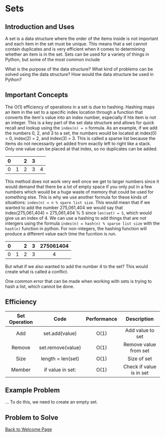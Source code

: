 # Sets

## Introduction and Uses

A set is a data structure where the order of the items inside is not important and each item in the set must be unique. This means that a set cannot contain duplicates and is very efficient when it comes to determining whether an item is in the set. Sets can be used for a variety of things in Python, but some of the most common include 

What is the purpose of the data structure?
What kind of problems can be solved using the data structure?
How would the data structure be used in Python?

## Important Concepts

The O(1) efficiency of operations in a set is due to hashing. Hashing maps an item in the set to a specific index location through a function that converts the item's value into an index number, especially if hte item is not an integer. This is a key part of the set data structure and allows for quick recall and lookup using the `index(n) = n` formula. As an example, if we add the numbers 0, 2, and 3 to a set, the numbers would be located at index(0) = 0, index(2) = 2, and index(3) = 3. This is called a sparse list because the items do not necessarily get added from exactly left to right like a stack. Only one value can be placed at that index, so no duplicates can be added.

| 0 |   | 2  | 3  |   |
| :------: | :------: | :------: | :------: | :------: |
| 0 | 1 | 2 | 3 | 4 |

This method does not work very well once we get to larger numbers since it would demand that there be a lot of empty space if you only put in a few numbers which would be a huge waste of memory that could be used for something else. This is why we use another formula for these kinds of situations: `index(n) = n % spare list size`. This would mean that if we wanted to add the number 275,061,404 we would say that index(275,061,404) = 275,061,404 % 5 since `len(set) = 5`, which would give us an index of 4. We can use a hashing to add things that are not intergers using the formula `index(n) = hash(n) % sparse list size` with the `hash(n)` function in python. For non-integers, the hashing function will produce a different value each time the fucntion is run. 

| 0 |   | 2  | 3  | 275061404  |
| :------: | :------: | :------: | :------: | :------: |
| 0 | 1 | 2 | 3 | 4 |

But what if we also wanted to add the number 4 to the set? This would create what is called a conflict.

One common error that can be made when working with sets is trying to hash a list, which cannot be done. 

## Efficiency

| Set Operation | Code | Performance | Description |
| :---: | :---: | :---: | :---: |
| Add | set.add(value) | O(1) | Add value to set |
| Remove | set.remove(value) | O(1) | Remove value from set |
| Size | length = len(set) | O(1) | Size of set |
| Member | if value in set: | O(1) | Check if value is in set | 

## Example Problem

... To do this, we need to create an empty set.

## Problem to Solve


[Back to Welcome Page](https://github.com/katereclark/data_structures_tutorial/blob/main/0-welcome.md)
